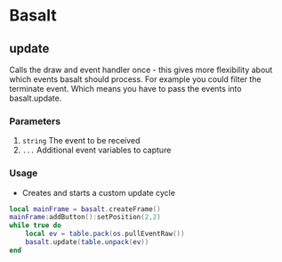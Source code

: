 # Basalt

## update

Calls the draw and event handler once - this gives more flexibility about which events basalt should process. For example you could filter the terminate event.
Which means you have to pass the events into basalt.update.

### Parameters

1. `string` The event to be received
2. `...` Additional event variables to capture

### Usage

* Creates and starts a custom update cycle

```lua
local mainFrame = basalt.createFrame()
mainFrame:addButton():setPosition(2,2)
while true do
    local ev = table.pack(os.pullEventRaw())
    basalt.update(table.unpack(ev))
end
```
